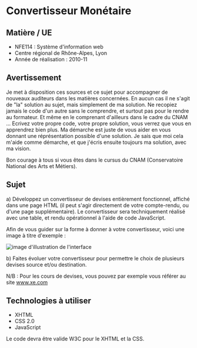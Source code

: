 # Convertisseur Monétaire #

## Matière / UE  ##

 * NFE114 : Système d'information web
 * Centre régional de Rhône-Alpes, Lyon
 * Année de réalisation : 2010-11

## Avertissement ##

Je met à disposition ces sources et ce sujet pour accompagner de nouveaux auditeurs dans les matières concernées. En aucun cas il ne s'agit de "la" solution au sujet, mais simplement de ma solution. Ne recopiez jamais le code d'un autre sans le comprendre, et surtout pas pour le rendre au formateur. Et même en le comprenant d'ailleurs dans le cadre du CNAM ... Ecrivez votre propre code, votre propre solution, vous verrez que vous en apprendrez bien plus. Ma démarche est juste de vous aider en vous donnant une réprésentation possible d'une solution. Je sais que moi cela m'aide comme démarche, et que j'écris ensuite toujours ma solution, avec ma vision.

Bon courage à tous si vous êtes dans le cursus du CNAM (Conservatoire National des Arts et Métiers).

## Sujet ##

a) Développez un convertisseur de devises entièrement fonctionnel, affiché dans une page HTML (il peut s'agir directement de votre compte-rendu, ou d'une page supplémentaire). Le convertisseur sera techniquement réalisé avec une table, et rendu opérationnel à l'aide de code JavaScript.

Afin de vous guider sur la forme à donner à votre convertisseur, voici une image à titre d'exemple :

![image d'illustration de l'interface](https://raw.github.com/Galsungen/CNAM-NFE114-ConvertisseurMonetaire/master/convertisseur.jpg)

b) Faites évoluer votre convertisseur pour permettre le choix de plusieurs devises source et/ou destination.

N/B : Pour les cours de devises, vous pouvez par exemple vous référer au site www.xe.com

## Technologies à utiliser ##

 * XHTML
 * CSS 2.0
 * JavaScript
 
 Le code devra être valide W3C pour le XHTML et la CSS.
